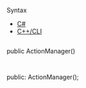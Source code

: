 Syntax

* [C#](#i-syntax-CS)
* [C++/CLI](#i-syntax-CPP2005)

```
```
public ActionManager()
```
```

```
```
public:
ActionManager();
```
```
